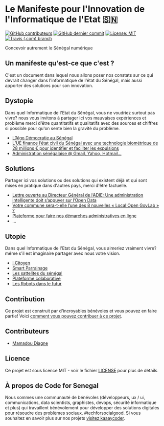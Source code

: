 # Le Manifeste pour l'Innovation de l'Informatique de l'Etat 🇸🇳

[![GitHub contributeurs](https://img.shields.io/github/contributors/Code-for-Senegal/manifeste.svg?style=for-the-badge)](https://github.com/Code-for-Senegal/manifeste/graphs/contributors) [![GitHub dernier commit](https://img.shields.io/github/last-commit/Code-for-Senegal/manifeste.svg?style=for-the-badge)](https://github.com/Code-for-Senegal/manifeste/commits/master) [![License: MIT](https://img.shields.io/badge/license-MIT-brightgreen.svg?style=for-the-badge)](https://opensource.org/licenses/MIT) [![Travis (.com) branch](https://img.shields.io/travis/com/Code-for-Senegal/manifeste/main?style=for-the-badge)](https://travis-ci.com/Code-for-Senegal/manifeste)

Concevoir autrement le Sénégal numérique

## Un manifeste qu'est-ce que c'est ?

C'est un document dans lequel nous allons poser nos constats sur ce qui devrait changer dans l'informatique de l'état du Sénégal, mais aussi apporter des solutions pour son innovation.

## Dystopie

Dans quel Informatique de l'Etat du Sénégal, vous ne voudriez surtout pas vivre? nous vous invitons à partager ici vos mauvaises expériences et problème merci d'être quantitatifs et qualitatifs avec des sources et chiffres si possible pour qu'on sente bien la gravité du problème.

* [L’Algo Démocratie au Sénégal](docs/dystopie/algo-democratie-senegal.md)
* [L’UE finance l’état civil du Sénégal avec une technologie biométrique de 28 millions € pour identifier et faciliter les expulsions](docs/dystopie/ue-etat-civil-senégal.md)
* [Administration sénégalaise @ Gmail, Yahoo, Hotmail...](docs/dystopie/administration-senegalaise-%40-gmail-yahoo-hotmail.md)

## Solutions

Partager ici vos solutions ou des solutions qui existent déjà et qui sont mises en pratique dans d'autres pays, merci d'être factuelle.

* [Lettre ouverte au Directeur Général de l’ADIE: Une administration intelligente doit s’appuyer sur l’Open Data
](docs/solutions/administration-intelligente-avec-Open-Data.md)
* [Votre commune sera-t-elle l’une des 8 nouvelles « Local Open GovLab » ?](docs/solutions/local-open-govLab.md)
* [Plateforme pour faire nos démarches administratives en ligne](docs/solutions/pda.md)
* ...

## Utopie

Dans quel Informatique de l'Etat du Sénégal, vous aimeriez vraiment vivre? même s'il est imaginaire partager avec nous votre vision.

* [I Citoyen](docs/utopie/i-citoyen.md)
* [Smart Parrainage](docs/utopie/smart-parrainage.md)
* [Les sattelites du sénégal](docs/utopie/galsen-in-space.md)
* [Plateforme colaborative](docs/utopie/plateforme.md)
* [Les Robots dans le futur](docs/utopie/robot.md)

## Contribution

Ce projet est construit par d'incroyables bénévoles et vous pouvez en faire partie! Voici [comment vous pouvez contribuer à ce projet](https://github.com/Code-for-Senegal/manifeste/issues/new/choose).

## Contributeurs

* [Mamadou Diagne](https://linktr.ee/dofbi)

## Licence

Ce projet est sous licence MIT - voir le fichier [LICENSE](LICENSE) pour plus de détails.

## À propos de Code for Senegal

Nous sommes une communauté de bénévoles (développeurs, ux / ui, communications, data scientists, graphistes, devops, sécurité informatique et plus) qui travaillent bénévolement pour développer des solutions digitales pour résoudre des problèmes sociaux. #techforsocialgood. Si vous souhaitez en savoir plus sur nos projets [visitez kaaaycoder](https://github.com/Code-for-Senegal/kaaycoder).
